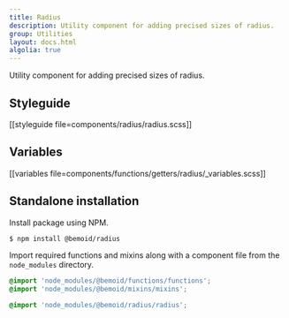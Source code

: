 ```yaml
---
title: Radius
description: Utility component for adding precised sizes of radius.
group: Utilities
layout: docs.html
algolia: true
---
```


Utility component for adding precised sizes of radius.

## Styleguide

[[styleguide file=components/radius/radius.scss]]

## Variables

[[variables file=components/functions/getters/radius/_variables.scss]]

## Standalone installation

Install package using NPM.

```bash
$ npm install @bemoid/radius
```

Import required functions and mixins along with a component file from the `node_modules` directory.

```scss
@import 'node_modules/@bemoid/functions/functions';
@import 'node_modules/@bemoid/mixins/mixins';

@import 'node_modules/@bemoid/radius/radius';
```